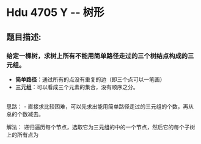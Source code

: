  Hdu 4705 Y -- 树形
=
题目描述:
-
### 给定一棵树，求树上所有不能用简单路径走过的三个树结点构成的三元组。

+ **简单路径**：通过所有的点没有重复的边（即三个点可以一笔画）
+ **三元组**：可以看成三个元素的集合，没有顺序之分。

<br>
思路：
-
直接求比较困难，可以先求出能用简单路径走过的三元组的个数，再从总的个数减去。  
<br>

解法：
递归遍历每个节点，选取它为三元组的中的一个节点，然后它的每个子树上的所有点为


